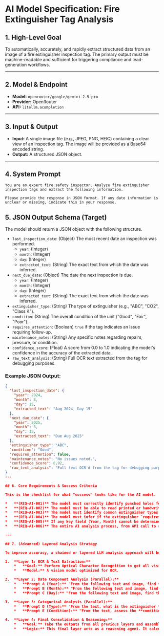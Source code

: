 # AI Model Specification: Fire Extinguisher Tag Analysis

## 1. High-Level Goal

To automatically, accurately, and rapidly extract structured data from an image of a fire extinguisher inspection tag. The primary output must be machine-readable and sufficient for triggering compliance and lead-generation workflows.

---

## 2. Model & Endpoint

*   **Model:** `openrouter/google/gemini-2.5-pro`
*   **Provider:** OpenRouter
*   **API:** `litellm.acompletion`

---

## 3. Input & Output

*   **Input:** A single image file (e.g., JPEG, PNG, HEIC) containing a clear view of an inspection tag. The image will be provided as a Base64 encoded string.
*   **Output:** A structured JSON object.

---

## 4. System Prompt

```
You are an expert fire safety inspector. Analyze fire extinguisher inspection tags and extract the following information.

Please provide the response in JSON format. If any date information is unclear or missing, indicate this in your response.
```

## 5. JSON Output Schema (Target)

The model should return a JSON object with the following structure.

*   `last_inspection_date`: (Object) The most recent date an inspection was performed.
    *   `year`: (Integer)
    *   `month`: (Integer)
    *   `day`: (Integer)
    *   `extracted_text`: (String) The exact text from which the date was inferred.
*   `next_due_date`: (Object) The date the next inspection is due.
    *   `year`: (Integer)
    *   `month`: (Integer)
    *   `day`: (Integer)
    *   `extracted_text`: (String) The exact text from which the date was inferred.
*   `extinguisher_type`: (String) The type of extinguisher (e.g., "ABC", "CO2", "Class K").
*   `condition`: (String) The overall condition of the unit ("Good", "Fair", "Poor").
*   `requires_attention`: (Boolean) `true` if the tag indicates an issue requiring follow-up.
*   `maintenance_notes`: (String) Any specific notes regarding repairs, pressure, or condition.
*   `confidence_score`: (Float) A score from 0.0 to 1.0 indicating the model's confidence in the accuracy of the extracted data.
*   `raw_text_analysis`: (String) Full OCR text extracted from the tag for debugging purposes.


### Example JSON Output:
```json
{
  "last_inspection_date": {
    "year": 2024,
    "month": 8,
    "day": 15,
    "extracted_text": "Aug 2024, Day 15"
  },
  "next_due_date": {
    "year": 2025,
    "month": 8,
    "day": 15,
    "extracted_text": "Due Aug 2025"
  },
  "extinguisher_type": "ABC",
  "condition": "Good",
  "requires_attention": false,
  "maintenance_notes": "No issues noted.",
  "confidence_score": 0.92,
  "raw_text_analysis": "Full text OCR'd from the tag for debugging purposes."
}
---

## 6. Core Requirements & Success Criteria

This is the checklist for what "success" looks like for the AI model.

*   **(REQ-AI-001)** The model must correctly identify punched holes for Year, Month, and Day.
*   **(REQ-AI-002)** The model must be able to read printed or handwritten dates as a fallback if no holes are present.
*   **(REQ-AI-003)** The model must identify common extinguisher types (e.g., ABC, CO2, Class K, Water, Foam). If none is found, it must return "Unknown".
*   **(REQ-AI-004)** The model must infer if the extinguisher `requires_attention` is `true` based on keywords like "recharge," "service," "replace," or a "Poor" condition assessment.
*   **(REQ-AI-005)** If any key field (Year, Month) cannot be determined, it must be returned as `null` and the `confidence_score` should be lowered significantly.
*   **(REQ-AI-006)** The entire AI analysis process, from API call to response, should ideally complete in under 5 seconds to ensure a good user experience for the technician in the field.

---

## 7. (Advanced) Layered Analysis Strategy

To improve accuracy, a chained or layered LLM analysis approach will be implemented on the backend. This breaks the complex task into simpler, specialized steps.

1.  **Layer 1: OCR & Text Extraction:**
    *   **Goal:** Perform Optical Character Recognition to get all visible text from the image.
    *   **Model:** A vision model optimized for OCR.

2.  **Layer 2: Date Component Analysis (Parallel):**
    *   **Prompt A (Year):** "From the following text and image, find the punched or written **year** for the last inspection."
    *   **Prompt B (Month):** "From the following text and image, find the punched or written **month** for the last inspection."
    *   **Prompt C (Day):** "From the following text and image, find the punched or written **day** for the last inspection."

3.  **Layer 3: Categorical Analysis (Parallel):**
    *   **Prompt D (Type):** "From the text, what is the extinguisher **type** (ABC, CO2, etc.)?"
    *   **Prompt E (Condition):** "From the text, assess the **condition** (Good, Fair, Poor)."

4.  **Layer 4: Final Consolidation & Reasoning:**
    *   **Goal:** Take the outputs from all previous layers and assemble them into the final, structured JSON object as defined in the schema.
    *   **Logic:** This final layer acts as a reasoning agent. It calculates the `next_due_date` (typically +1 year from last inspection), determines the `requires_attention` flag based on inputs, and generates a final `confidence_score`.
